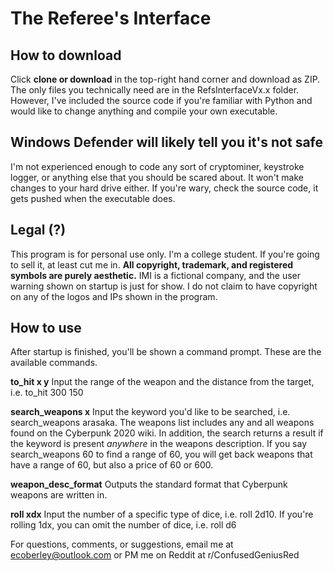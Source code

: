 # The Referee's Interface

## How to download
Click **clone or download** in the top-right hand corner and download as ZIP. 
The only files you technically need are in the RefsInterfaceVx.x folder.
However, I've included the source code if you're familiar with Python and would
like to change anything and compile your own executable.

## Windows Defender will likely tell you it's not safe
I'm not experienced enough to code any sort of cryptominer, keystroke logger,
or anything else that you should be scared about. It won't make changes to 
your hard drive either. If you're wary, check the source code, it gets pushed
when the executable does.

## Legal (?)
This program is for personal use only. I'm a college student. If you're going
to sell it, at least cut me in. **All copyright, trademark, and registered**
**symbols are purely aesthetic.** IMI is a fictional company, and the user
warning shown on startup is just for show. I do not claim to have copyright
on any of the logos and IPs shown in the program.

## How to use
After startup is finished, you'll be shown a command prompt. These are the available commands.

**to_hit x y**
Input the range of the weapon and the distance from the target, i.e. to_hit 300 150

**search_weapons x**
Input the keyword you'd like to be searched, i.e. search_weapons arasaka.
The weapons list includes any and all weapons found on the Cyberpunk 2020 wiki.
In addition, the search returns a result if the keyword is present *anywhere* in the
weapons description. If you say search_weapons 60 to find a range of 60, you will
get back weapons that have a range of 60, but also a price of 60 or 600.

**weapon_desc_format**
Outputs the standard format that Cyberpunk weapons are written in.

**roll xdx**
Input the number of a specific type of dice, i.e. roll 2d10.
If you're rolling 1dx, you can omit the number of dice, i.e. roll d6

For questions, comments, or suggestions, email me at ecoberley@outlook.com
or PM me on Reddit at r/ConfusedGeniusRed
